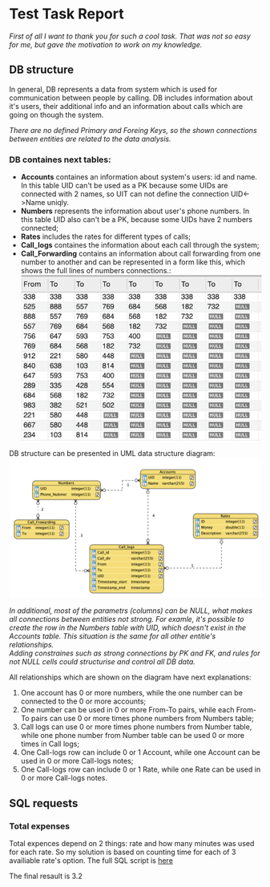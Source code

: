 <h1>Test Task Report </h1>

<em>First of all I want to thank you for such a cool task. That was not so easy for me, but gave the motivation to work on my knowledge.</em>



## DB structure

In general, DB represents a data from system which is used for communication between people by calling. DB includes information about it's users, their additional info and an information about calls which are going on though the system. 

<em>There are no defined Primary and Foreing Keys, so the shown connections between entities are related to the data analysis.</em>

### DB containes next tables:   
* <strong>Accounts</strong> containes an information about system's users: id and name. In this table UID can't be used as a PK because some UIDs are connected with 2 names, so UIT can not define the connection UID<->Name uniqly. 
* <strong>Numbers</strong> represents the information about user's phone numbers. In this table UID also can't be a PK, because some UIDs have 2 numbers connected;
* <strong>Rates</strong> includes the rates for different types of calls; 
* <strong>Call_logs</strong> containes the information about each call through the system;
* <strong>Call_Forwarding</strong> contains an information about call forwarding from one number to another and can be represented in a form like this, which shows the full lines of numbers connections.:
![Image](https://github.com/andreevnapolly/test_task/blob/master/Connections.png) 


DB structure can be presented in UML data structure diagram:
![Image](https://github.com/andreevnapolly/test_task/blob/master/UML_diagram.png)


<em>In additional, most of the parametrs (columns) can be NULL, what makes all connections between entities not strong. For examle, it's possible to create the row in the Numbers table with UID, which doesn't exist in the Accounts table. This situation is the same for all other entitie's relationships.     
Adding constraines such as strong connections by PK and FK, and rules for not NULL cells could structurise and control all DB data.</em>

All relationships which are shown on the diagram have next explanations:
1. One account has 0 or more numbers, while the one number can be connected to the 0 or more accounts;
2. One number can be used in 0 or more From-To pairs, while each From-To pairs can use 0 or more times phone numbers from Numbers table;
3. Call logs can use 0 or more times phone numbers from Number table, while one phone number from Number table can be used 0 or more times in Call logs;
4. One Call-logs row can include 0 or 1 Account, while one Account can be used in 0 or more Call-logs notes;
5. One Call-logs row can include 0 or 1 Rate, while one Rate can be used in 0 or more Call-logs notes.




## SQL requests 
### Total expenses
Total expences depend on 2 things: rate and how many minutes was used for each rate.
So my solution is based on counting time for each of 3 availiable rate's option. The full SQL script is [here](https://github.com/andreevnapolly/test_task/blob/master/Total_expenses.sql) 

The final resault is 3.2
